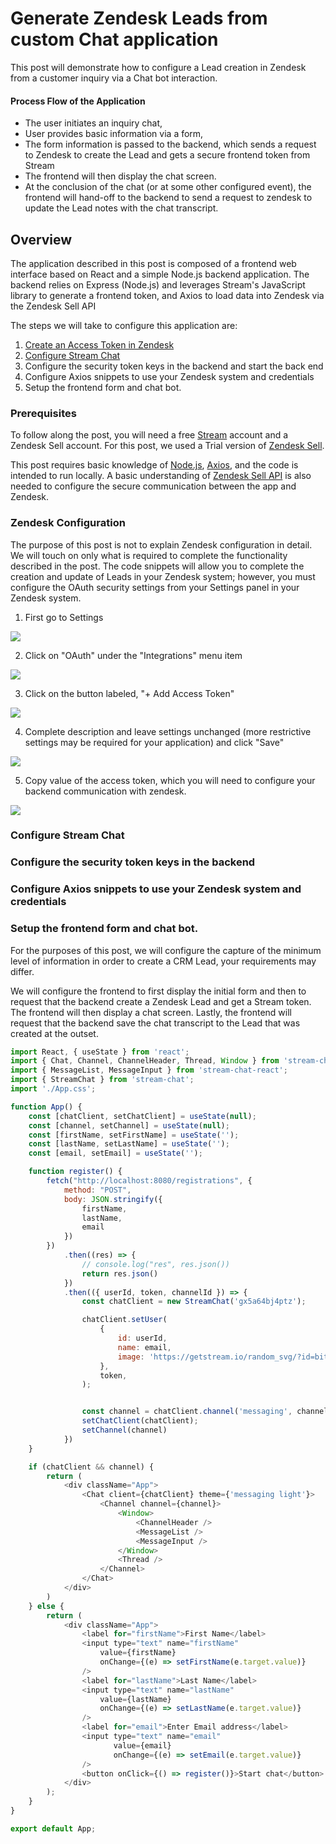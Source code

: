 # Generate Zendesk Leads from custom Chat application
This post will demonstrate how to configure a Lead creation in Zendesk from a customer inquiry via a Chat bot interaction.

#### Process Flow of the Application
* The user initiates an inquiry chat,
* User provides basic information via a form,
* The form information is passed to the 
backend, which sends a request to Zendesk to create the Lead and gets a secure frontend token from Stream
* The frontend will then display the chat screen.
* At the conclusion of the chat (or at some other configured event), the frontend will hand-off to the backend to send a request to zendesk to update the Lead notes with the chat transcript.
## Overview
The application described in this post is composed of a frontend web interface based on React and a simple Node.js backend application. The backend relies on Express (Node.js) and leverages Stream's JavaScript library to generate a frontend token, and Axios to load data into Zendesk via the Zendesk Sell API

The steps we will take to configure this application are:
1. [Create an Access Token in Zendesk](#zc)
2. [Configure Stream Chat](#markdown-header-configure-stream-chat)
3. Configure the security token keys in the backend and start the back end
4. Configure Axios snippets to use your Zendesk system and credentials
4. Setup the frontend form and chat bot.

### Prerequisites

To follow along the post, you will need a free [Stream](https://getstream.io/get_started/?signup=#flat_feed) account and a Zendesk Sell account. For this post, we used a Trial version of [Zendesk Sell](https://www.zendesk.com/register/?ref=218b).

This post requires basic knowledge of [Node.js](https://nodejs.org/en/ "node website"), [Axios](https://github.com/axios/axios "Axois documentation on Github"), and the code is intended to run locally. A basic understanding of [Zendesk Sell API](https://developer.zendesk.com/rest_api/docs/sell-api/apis) is also needed to configure the secure communication between the app and Zendesk.

### <a name="zc"></a>Zendesk Configuration
The purpose of this post is not to explain Zendesk configuration in detail. We will touch on only what is required to complete the functionality described in the post. The code snippets will allow you to complete the creation and update of Leads in your Zendesk system; however, you must configure the OAuth security settings from your Settings panel in your Zendesk system.

1. First go to Settings

![](images/zendesk-setting-panel.png)

2. Click on "OAuth" under the "Integrations" menu item

![](images/zendesk-OAuth-settings.png)

3. Click on the button labeled, "+ Add Access Token"

![](images/zendesk-create-OAuth.png)

4. Complete description and leave settings unchanged (more restrictive settings may be required for your application) and click "Save"

![](images/zendesk-add-access-token.png)

5. Copy value of the access token, which you will need to configure your backend communication with zendesk.

![](images/zendesk-access-token-example.png)

### Configure Stream Chat

### Configure the security token keys in the backend

### Configure Axios snippets to use your Zendesk system and credentials

### Setup the frontend form and chat bot.

For the purposes of this post, we will configure the capture of the minimum level of information in order to create a CRM Lead, your requirements may differ.

We will configure the frontend to first display the initial form and then to request that the backend create a Zendesk Lead and get a Stream token. The frontend will then display a chat screen. Lastly, the frontend will request that the backend save the chat transcript to the Lead that was created at the outset.

```javascript
import React, { useState } from 'react';
import { Chat, Channel, ChannelHeader, Thread, Window } from 'stream-chat-react';
import { MessageList, MessageInput } from 'stream-chat-react';
import { StreamChat } from 'stream-chat';
import './App.css';

function App() {
    const [chatClient, setChatClient] = useState(null);
    const [channel, setChannel] = useState(null);
    const [firstName, setFirstName] = useState('');
    const [lastName, setLastName] = useState('');
    const [email, setEmail] = useState('');

    function register() {
        fetch("http://localhost:8080/registrations", {
            method: "POST",
            body: JSON.stringify({
                firstName,
                lastName,
                email
            })
        })
            .then((res) => {
                // console.log("res", res.json())
                return res.json()
            })
            .then(({ userId, token, channelId }) => {
                const chatClient = new StreamChat('gx5a64bj4ptz');

                chatClient.setUser(
                    {
                        id: userId,
                        name: email,
                        image: 'https://getstream.io/random_svg/?id=bitter-unit-5&name=Bitter+unit'
                    },
                    token,
                );


                const channel = chatClient.channel('messaging', channelId);
                setChatClient(chatClient);
                setChannel(channel)
            })
    }

    if (chatClient && channel) {
        return (
            <div className="App">
                <Chat client={chatClient} theme={'messaging light'}>
                    <Channel channel={channel}>
                        <Window>
                            <ChannelHeader />
                            <MessageList />
                            <MessageInput />
                        </Window>
                        <Thread />
                    </Channel>
                </Chat>
            </div>
        )
    } else {
        return (
            <div className="App">
                <label for="firstName">First Name</label>
                <input type="text" name="firstName"
                    value={firstName}
                    onChange={(e) => setFirstName(e.target.value)}
                />
                <label for="lastName">Last Name</label>
                <input type="text" name="lastName"
                    value={lastName}
                    onChange={(e) => setLastName(e.target.value)}
                />
                <label for="email">Enter Email address</label>
                <input type="text" name="email"
                       value={email}
                       onChange={(e) => setEmail(e.target.value)}
                />
                <button onClick={() => register()}>Start chat</button>
            </div>
        );
    }
}

export default App;

```